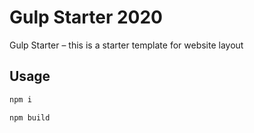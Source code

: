 # Gulp Starter 2020

Gulp Starter – this is a starter template for website layout

## Usage

```bash
npm i
```
```bash
npm build
```
